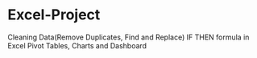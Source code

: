 # Excel-Project
Cleaning Data(Remove Duplicates, Find and Replace)
IF THEN formula in Excel
Pivot Tables, Charts and Dashboard
